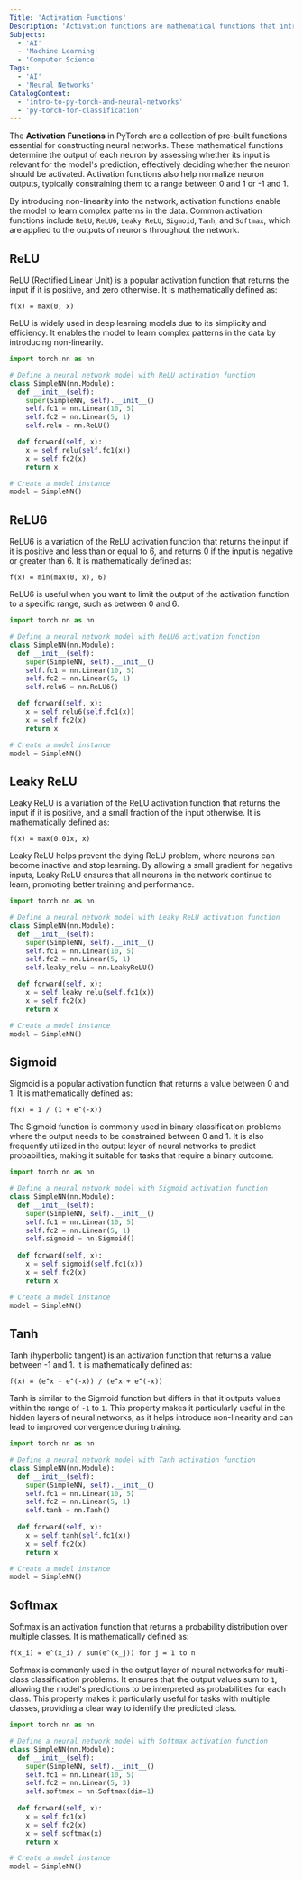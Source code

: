 ```yaml
---
Title: 'Activation Functions'
Description: 'Activation functions are mathematical functions that introduce non-linearity into the model, enabling neural networks to learn complex patterns from data.'
Subjects:
  - 'AI'
  - 'Machine Learning'
  - 'Computer Science'
Tags:
  - 'AI'
  - 'Neural Networks'
CatalogContent:
  - 'intro-to-py-torch-and-neural-networks'
  - 'py-torch-for-classification'
---
```


The **Activation Functions** in PyTorch are a collection of pre-built functions essential for constructing neural networks. These mathematical functions determine the output of each neuron by assessing whether its input is relevant for the model's prediction, effectively deciding whether the neuron should be activated. Activation functions also help normalize neuron outputs, typically constraining them to a range between 0 and 1 or -1 and 1.

By introducing non-linearity into the network, activation functions enable the model to learn complex patterns in the data. Common activation functions include `ReLU`, `ReLU6`, `Leaky ReLU`, `Sigmoid`, `Tanh`, and `Softmax`, which are applied to the outputs of neurons throughout the network.

## ReLU

ReLU (Rectified Linear Unit) is a popular activation function that returns the input if it is positive, and zero otherwise. It is mathematically defined as:

```pseudo
f(x) = max(0, x)
```

ReLU is widely used in deep learning models due to its simplicity and efficiency. It enables the model to learn complex patterns in the data by introducing non-linearity.

```py
import torch.nn as nn

# Define a neural network model with ReLU activation function
class SimpleNN(nn.Module):
  def __init__(self):
    super(SimpleNN, self).__init__()
    self.fc1 = nn.Linear(10, 5)
    self.fc2 = nn.Linear(5, 1)
    self.relu = nn.ReLU()

  def forward(self, x):
    x = self.relu(self.fc1(x))
    x = self.fc2(x)
    return x

# Create a model instance
model = SimpleNN()
```

## ReLU6

ReLU6 is a variation of the ReLU activation function that returns the input if it is positive and less than or equal to 6, and returns 0 if the input is negative or greater than 6. It is mathematically defined as:

```pseudo
f(x) = min(max(0, x), 6)
```

ReLU6 is useful when you want to limit the output of the activation function to a specific range, such as between 0 and 6.

```py
import torch.nn as nn

# Define a neural network model with ReLU6 activation function
class SimpleNN(nn.Module):
  def __init__(self):
    super(SimpleNN, self).__init__()
    self.fc1 = nn.Linear(10, 5)
    self.fc2 = nn.Linear(5, 1)
    self.relu6 = nn.ReLU6()

  def forward(self, x):
    x = self.relu6(self.fc1(x))
    x = self.fc2(x)
    return x

# Create a model instance
model = SimpleNN()
```

## Leaky ReLU

Leaky ReLU is a variation of the ReLU activation function that returns the input if it is positive, and a small fraction of the input otherwise. It is mathematically defined as:

```pseudo
f(x) = max(0.01x, x)
```

Leaky ReLU helps prevent the dying ReLU problem, where neurons can become inactive and stop learning. By allowing a small gradient for negative inputs, Leaky ReLU ensures that all neurons in the network continue to learn, promoting better training and performance.

```py
import torch.nn as nn

# Define a neural network model with Leaky ReLU activation function
class SimpleNN(nn.Module):
  def __init__(self):
    super(SimpleNN, self).__init__()
    self.fc1 = nn.Linear(10, 5)
    self.fc2 = nn.Linear(5, 1)
    self.leaky_relu = nn.LeakyReLU()

  def forward(self, x):
    x = self.leaky_relu(self.fc1(x))
    x = self.fc2(x)
    return x

# Create a model instance
model = SimpleNN()
```

## Sigmoid

Sigmoid is a popular activation function that returns a value between 0 and 1. It is mathematically defined as:

```pseudo
f(x) = 1 / (1 + e^(-x))
```

The Sigmoid function is commonly used in binary classification problems where the output needs to be constrained between 0 and 1. It is also frequently utilized in the output layer of neural networks to predict probabilities, making it suitable for tasks that require a binary outcome.

```py
import torch.nn as nn

# Define a neural network model with Sigmoid activation function
class SimpleNN(nn.Module):
  def __init__(self):
    super(SimpleNN, self).__init__()
    self.fc1 = nn.Linear(10, 5)
    self.fc2 = nn.Linear(5, 1)
    self.sigmoid = nn.Sigmoid()
    
  def forward(self, x):
    x = self.sigmoid(self.fc1(x))
    x = self.fc2(x)
    return x

# Create a model instance
model = SimpleNN()
```

## Tanh

Tanh (hyperbolic tangent) is an activation function that returns a value between -1 and 1. It is mathematically defined as:

```pseudo
f(x) = (e^x - e^(-x)) / (e^x + e^(-x))
```

Tanh is similar to the Sigmoid function but differs in that it outputs values within the range of `-1` to `1`. This property makes it particularly useful in the hidden layers of neural networks, as it helps introduce non-linearity and can lead to improved convergence during training.


```py
import torch.nn as nn

# Define a neural network model with Tanh activation function
class SimpleNN(nn.Module):
  def __init__(self):
    super(SimpleNN, self).__init__()
    self.fc1 = nn.Linear(10, 5)
    self.fc2 = nn.Linear(5, 1)
    self.tanh = nn.Tanh()
    
  def forward(self, x):
    x = self.tanh(self.fc1(x))
    x = self.fc2(x)
    return x

# Create a model instance
model = SimpleNN()
```

## Softmax

Softmax is an activation function that returns a probability distribution over multiple classes. It is mathematically defined as:

```pseudo
f(x_i) = e^(x_i) / sum(e^(x_j)) for j = 1 to n
```

Softmax is commonly used in the output layer of neural networks for multi-class classification problems. It ensures that the output values sum to `1`, allowing the model's predictions to be interpreted as probabilities for each class. This property makes it particularly useful for tasks with multiple classes, providing a clear way to identify the predicted class.


```py
import torch.nn as nn

# Define a neural network model with Softmax activation function
class SimpleNN(nn.Module):
  def __init__(self):
    super(SimpleNN, self).__init__()
    self.fc1 = nn.Linear(10, 5)
    self.fc2 = nn.Linear(5, 3)
    self.softmax = nn.Softmax(dim=1)
    
  def forward(self, x):
    x = self.fc1(x)
    x = self.fc2(x)
    x = self.softmax(x)
    return x

# Create a model instance
model = SimpleNN()
```
